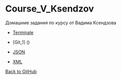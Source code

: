 # Course_V_Ksendzov
Домашние задания по курсу от Вадима Ксендзова

* [Terminale](https://yuliakondratsiuk.github.io/Course_V_Ksendzov/hw_terminale_1)
* [Git_1] ()

* [JSON](https://yuliakondratsiuk.github.io/JSON/)
* [XML](https://yuliakondratsiuk.github.io/XML/)






[Back to GitHub](https://github.com/yuliakondratsiuk)
